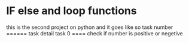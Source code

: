 <h1>IF else and loop functions</h1>
<prep>
this is the second project on python and it goes like so
task number ====== task detail
task 0 ==== check if number is positive or negetive

